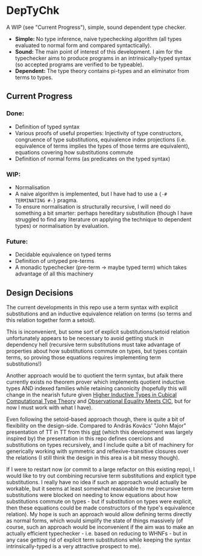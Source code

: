 # DepTyChk

A WIP (see "Current Progress"), simple, sound dependent type checker.
- **Simple:** No type inference, naive typechecking algorithm (all types evaluated to normal form and compared syntactically).
- **Sound:** The main point of interest of this development. I aim for the typechecker aims to produce programs in an intrinsically-typed syntax (so accepted programs are verified to be typeable).
- **Dependent:** The type theory contains pi-types and an eliminator from terms to types.

## Current Progress
### Done: 
- Definition of typed syntax
- Various proofs of useful properties: Injectivity of type constructors, congruence of type substitutions, equivalence index projections (i.e. equivalence of terms implies the types of those terms are equivalent), equations covering how substitutions commute
- Definition of normal forms (as predicates on the typed syntax)
### WIP:
- Normalisation
- A naive algorithm is implemented, but I have had to use a `{-# TERMINATING #-}` pragma.
- To ensure normalisation is structurally recursive, I will need do something a bit smarter: perhaps hereditary substitution (though I have struggled to find any literature on applying the technique to dependent types) or normalisation by evaluation.
### Future:
- Decidable equivalence on typed terms
- Definition of untyped pre-terms
- A monadic typechecker (pre-term -> maybe typed term) which takes advantage of all this machinery

## Design Decisions
The current developments in this repo use a term syntax with explicit substitutions and an inductive equivalence relation on terms (so terms and this relation together form a setoid). 

This is inconvenient, but some sort of explicit substitutions/setoid relation unfortunately appears to be necessary to avoid getting stuck in dependency hell (recursive term substitutions must take advantage of properties about how substitutions commute on types, but types contain terms, so proving those equations requires implementing term substitutions!) 

Another approach would be to quotient the term syntax, but afaik there currently exists no theorem prover which implements quotient inductive types AND indexed families while retaining canonicity (hopefully this will change in the nearish future given [Higher Inductive Types in Cubical Computational Type Theory](https://dl.acm.org/doi/pdf/10.1145/3290314) and [Observational Equality Meets CIC](https://pujet.fr/pdf/obs_inductives.pdf]), but for now I must work with what I have).

Even following the setoid-based approach though, there is quite a bit of flexibility on the design-side. Compared to András Kovács' "John Major" presentation of TT in TT from this [gist](https://gist.github.com/AndrasKovacs/1417f92a411b53798c880fd0a6b44169) (which this development was largely inspired by) the presentation in this repo defines coercions and substitutions on types recursively, and I include quite a bit of machinery for generically working with symmetric and reflexive-transitive closures over the relations (I still think the design in this area is a bit messy though).

If I were to restart now (or commit to a large refactor on this existing repo), I would like to try out combining recursive term substitutions and explicit type substitutions. I really have no idea if such an approach would actually be workable, but it seems at least somewhat reasonable to me (recursive term substitutions were blocked on needing to know equations about how substitutions commute on types - but if substitution on types were explicit, then these equations could be made constructors of the type's equivalence relation). My hope is such an approach would allow defining terms directly as normal forms, which would simplify the state of things massively (of course, such an approach would be inconvenient if the aim was to make an actually efficient typechecker - i.e. based on reducing to WHNFs - but in any case getting rid of explicit term substitutions while keeping the syntax intrinsically-typed is a very attractive prospect to me).
